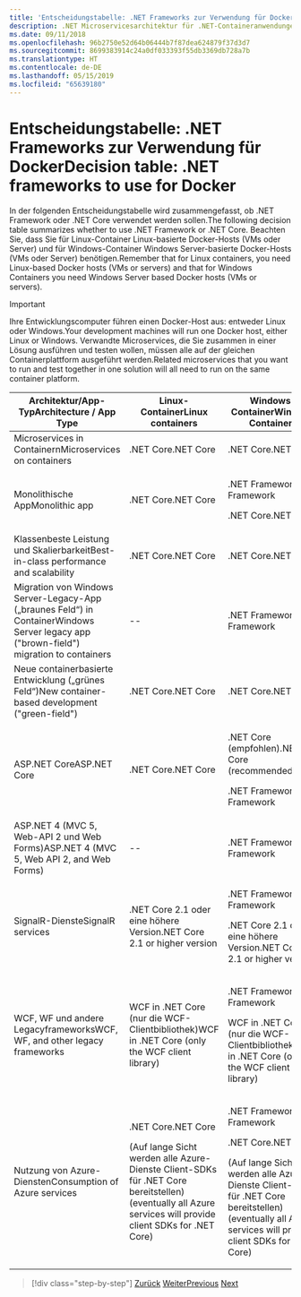 ```yaml
---
title: 'Entscheidungstabelle: .NET Frameworks zur Verwendung für Docker'
description: .NET Microservicesarchitektur für .NET-Containeranwendungen | Entscheidungstabelle, .NET Frameworks zur Verwendung für Docker
ms.date: 09/11/2018
ms.openlocfilehash: 96b2750e52d64b06444b7f87dea624879f37d3d7
ms.sourcegitcommit: 8699383914c24a0df033393f55db3369db728a7b
ms.translationtype: HT
ms.contentlocale: de-DE
ms.lasthandoff: 05/15/2019
ms.locfileid: "65639180"
---
```

# <a name="decision-table-net-frameworks-to-use-for-docker"></a><span data-ttu-id="0dcdc-104">Entscheidungstabelle: .NET Frameworks zur Verwendung für Docker</span><span class="sxs-lookup"><span data-stu-id="0dcdc-104">Decision table: .NET frameworks to use for Docker</span></span>

<span data-ttu-id="0dcdc-105">In der folgenden Entscheidungstabelle wird zusammengefasst, ob .NET Framework oder .NET Core verwendet werden sollen.</span><span class="sxs-lookup"><span data-stu-id="0dcdc-105">The following decision table summarizes whether to use .NET Framework or .NET Core.</span></span> <span data-ttu-id="0dcdc-106">Beachten Sie, dass Sie für Linux-Container Linux-basierte Docker-Hosts (VMs oder Server) und für Windows-Container Windows Server-basierte Docker-Hosts (VMs oder Server) benötigen.</span><span class="sxs-lookup"><span data-stu-id="0dcdc-106">Remember that for Linux containers, you need Linux-based Docker hosts (VMs or servers) and that for Windows Containers you need Windows Server based Docker hosts (VMs or servers).</span></span>

> [!IMPORTANT]
> <span data-ttu-id="0dcdc-107">Ihre Entwicklungscomputer führen einen Docker-Host aus: entweder Linux oder Windows.</span><span class="sxs-lookup"><span data-stu-id="0dcdc-107">Your development machines will run one Docker host, either Linux or Windows.</span></span> <span data-ttu-id="0dcdc-108">Verwandte Microservices, die Sie zusammen in einer Lösung ausführen und testen wollen, müssen alle auf der gleichen Containerplattform ausgeführt werden.</span><span class="sxs-lookup"><span data-stu-id="0dcdc-108">Related microservices that you want to run and test together in one solution will all need to run on the same container platform.</span></span>

<table>
<thead>
<tr class="header">
<th><span data-ttu-id="0dcdc-109"><strong>Architektur/App-Typ</strong></span><span class="sxs-lookup"><span data-stu-id="0dcdc-109"><strong>Architecture / App Type</strong></span></span></th>
<th><span data-ttu-id="0dcdc-110"><strong>Linux-Container</strong></span><span class="sxs-lookup"><span data-stu-id="0dcdc-110"><strong>Linux containers</strong></span></span></th>
<th><span data-ttu-id="0dcdc-111"><strong>Windows-Container</strong></span><span class="sxs-lookup"><span data-stu-id="0dcdc-111"><strong>Windows Containers</strong></span></span></th>
</tr>
</thead>
<tbody>
<tr class="odd">
<td><span data-ttu-id="0dcdc-112">Microservices in Containern</span><span class="sxs-lookup"><span data-stu-id="0dcdc-112">Microservices on containers</span></span></td>
<td><span data-ttu-id="0dcdc-113">.NET Core</span><span class="sxs-lookup"><span data-stu-id="0dcdc-113">.NET Core</span></span></td>
<td><span data-ttu-id="0dcdc-114">.NET Core</span><span class="sxs-lookup"><span data-stu-id="0dcdc-114">.NET Core</span></span></td>
</tr>
<tr class="even">
<td><span data-ttu-id="0dcdc-115">Monolithische App</span><span class="sxs-lookup"><span data-stu-id="0dcdc-115">Monolithic app</span></span></td>
<td><span data-ttu-id="0dcdc-116">.NET Core</span><span class="sxs-lookup"><span data-stu-id="0dcdc-116">.NET Core</span></span></td>
<td><p><span data-ttu-id="0dcdc-117">.NET Framework</span><span class="sxs-lookup"><span data-stu-id="0dcdc-117">.NET Framework</span></span></p>
<p><span data-ttu-id="0dcdc-118">.NET Core</span><span class="sxs-lookup"><span data-stu-id="0dcdc-118">.NET Core</span></span></p></td>
</tr>
<tr class="odd">
<td><span data-ttu-id="0dcdc-119">Klassenbeste Leistung und Skalierbarkeit</span><span class="sxs-lookup"><span data-stu-id="0dcdc-119">Best-in-class performance and scalability</span></span></td>
<td><span data-ttu-id="0dcdc-120">.NET Core</span><span class="sxs-lookup"><span data-stu-id="0dcdc-120">.NET Core</span></span></td>
<td><span data-ttu-id="0dcdc-121">.NET Core</span><span class="sxs-lookup"><span data-stu-id="0dcdc-121">.NET Core</span></span></td>
</tr>
<tr class="even">
<td><span data-ttu-id="0dcdc-122">Migration von Windows Server-Legacy-App („braunes Feld“) in Container</span><span class="sxs-lookup"><span data-stu-id="0dcdc-122">Windows Server legacy app ("brown-field") migration to containers</span></span></td>
<td>--</td>
<td><span data-ttu-id="0dcdc-123">.NET Framework</span><span class="sxs-lookup"><span data-stu-id="0dcdc-123">.NET Framework</span></span></td>
</tr>
<tr class="odd">
<td><span data-ttu-id="0dcdc-124">Neue containerbasierte Entwicklung („grünes Feld“)</span><span class="sxs-lookup"><span data-stu-id="0dcdc-124">New container-based development ("green-field")</span></span></td>
<td><span data-ttu-id="0dcdc-125">.NET Core</span><span class="sxs-lookup"><span data-stu-id="0dcdc-125">.NET Core</span></span></td>
<td><span data-ttu-id="0dcdc-126">.NET Core</span><span class="sxs-lookup"><span data-stu-id="0dcdc-126">.NET Core</span></span></td>
</tr>
<tr class="even">
<td><span data-ttu-id="0dcdc-127">ASP.NET Core</span><span class="sxs-lookup"><span data-stu-id="0dcdc-127">ASP.NET Core</span></span></td>
<td><span data-ttu-id="0dcdc-128">.NET Core</span><span class="sxs-lookup"><span data-stu-id="0dcdc-128">.NET Core</span></span></td>
<td><p><span data-ttu-id="0dcdc-129">.NET Core (empfohlen)</span><span class="sxs-lookup"><span data-stu-id="0dcdc-129">.NET Core (recommended)</span></span></p>
<p><span data-ttu-id="0dcdc-130">.NET Framework</span><span class="sxs-lookup"><span data-stu-id="0dcdc-130">.NET Framework</span></span></p></td>
</tr>
<tr class="odd">
<td><span data-ttu-id="0dcdc-131">ASP.NET 4 (MVC 5, Web-API 2 und Web Forms)</span><span class="sxs-lookup"><span data-stu-id="0dcdc-131">ASP.NET 4 (MVC 5, Web API 2, and Web Forms)</span></span></td>
<td>--</td>
<td><span data-ttu-id="0dcdc-132">.NET Framework</span><span class="sxs-lookup"><span data-stu-id="0dcdc-132">.NET Framework</span></span></td>
</tr>
<tr class="even">
<td><span data-ttu-id="0dcdc-133">SignalR-Dienste</span><span class="sxs-lookup"><span data-stu-id="0dcdc-133">SignalR services</span></span></td>
<td><span data-ttu-id="0dcdc-134">.NET Core 2.1 oder eine höhere Version</span><span class="sxs-lookup"><span data-stu-id="0dcdc-134">.NET Core 2.1 or higher version</span></span></td>
<td><p><span data-ttu-id="0dcdc-135">.NET Framework</span><span class="sxs-lookup"><span data-stu-id="0dcdc-135">.NET Framework</span></span></p>
<p><span data-ttu-id="0dcdc-136">.NET Core 2.1 oder eine höhere Version</span><span class="sxs-lookup"><span data-stu-id="0dcdc-136">.NET Core 2.1 or higher version</span></span></p></td>
</tr>
<tr class="odd">
<td><span data-ttu-id="0dcdc-137">WCF, WF und andere Legacyframeworks</span><span class="sxs-lookup"><span data-stu-id="0dcdc-137">WCF, WF, and other legacy frameworks</span></span></td>
<td><span data-ttu-id="0dcdc-138">WCF in .NET Core (nur die WCF-Clientbibliothek)</span><span class="sxs-lookup"><span data-stu-id="0dcdc-138">WCF in .NET Core (only the WCF client library)</span></span></td>
<td><p><span data-ttu-id="0dcdc-139">.NET Framework</span><span class="sxs-lookup"><span data-stu-id="0dcdc-139">.NET Framework</span></span></p>
<p><span data-ttu-id="0dcdc-140">WCF in .NET Core (nur die WCF-Clientbibliothek)</span><span class="sxs-lookup"><span data-stu-id="0dcdc-140">WCF in .NET Core (only the WCF client library)</span></span></p></td>
</tr>
<tr class="even">
<td><span data-ttu-id="0dcdc-141">Nutzung von Azure-Diensten</span><span class="sxs-lookup"><span data-stu-id="0dcdc-141">Consumption of Azure services</span></span></td>
<td><p><span data-ttu-id="0dcdc-142">.NET Core</span><span class="sxs-lookup"><span data-stu-id="0dcdc-142">.NET Core</span></span></p>
<p><span data-ttu-id="0dcdc-143">(Auf lange Sicht werden alle Azure-Dienste Client-SDKs für .NET Core bereitstellen)</span><span class="sxs-lookup"><span data-stu-id="0dcdc-143">(eventually all Azure services will provide client SDKs for .NET Core)</span></span></p></td>
<td><p><span data-ttu-id="0dcdc-144">.NET Framework</span><span class="sxs-lookup"><span data-stu-id="0dcdc-144">.NET Framework</span></span></p>
<p><span data-ttu-id="0dcdc-145">.NET Core</span><span class="sxs-lookup"><span data-stu-id="0dcdc-145">.NET Core</span></span></p>
<p><span data-ttu-id="0dcdc-146">(Auf lange Sicht werden alle Azure-Dienste Client-SDKs für .NET Core bereitstellen)</span><span class="sxs-lookup"><span data-stu-id="0dcdc-146">(eventually all Azure services will provide client SDKs for .NET Core)</span></span></p></td>
</tr>
</tbody>
</table>

>[!div class="step-by-step"]
><span data-ttu-id="0dcdc-147">[Zurück](net-framework-container-scenarios.md)
>[Weiter](net-container-os-targets.md)</span><span class="sxs-lookup"><span data-stu-id="0dcdc-147">[Previous](net-framework-container-scenarios.md)
[Next](net-container-os-targets.md)</span></span>
